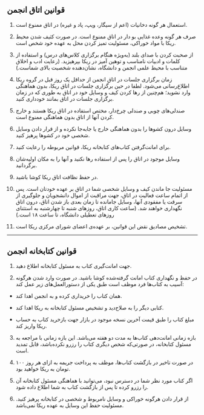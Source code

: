 
## قوانین اتاق انجمن 


1. استعمال هر گونه دخانیات (اعم از سیگار، ویپ، پاد و غیره) در اتاق ممنوع است. 
   
2. صرف هر گونه وعده غذایی بو دار در اتاق ممنوع است. در صورت کثیف شدن محیط ریکا با مواد خوراکی، مسئولیت تمیز کردن محل به عهده خود شخص است.
   
3. از صحبت کردن با صدای بلند (به‌‌ویژه هنگام برگزاری کلاس‌های درس) و استفاده از کلمات و ادبیات نامناسب و توهین آمیز در ریکا بپرهیزید. (رعایت ادب و اخلاق متناسب با محیط علمی انجمن و دانشگاه، نشان‌دهنده شخصیت بالای شماست.)
   
4. زمان برگزاری جلسات در اتاق انجمن از حداقل یک روز قبل در گروه ریکا اطلاع‌رسانی می‌شود. لطفا در حین برگزاری جلسات در اتاق ریکا، بدون هماهنگی وارد نشوید؛ هم‌چنین از رها کردن کیف و وسایل خود در اتاق به طوری که در زمان برگزاری جلسات در اتاق بمانند خودداری کنید.
   
5. صندلی‌های چوبی و صندلی چرخ‌دار، مختص استفاده در اتاق ریکا هستند و خارج کردن آنها از اتاق بدون هماهنگی ممنوع است.  
   
6. وسایل درون کشوها را بدون هماهنگی خارج یا جابه‌جا نکرده و از قرار دادن وسایل شخصی خود در کشوها پرهیز کنید. 
   
7. برای امانت‌گرفتن کتاب‌های کتابخانه ریکا، قوانین مربوطه را رعایت کنید. 
   
8. وسایل موجود در اتاق را پس از استفاده رها نکنید و آنها را به مکان اولیه‌شان برگردانید. 
   
9. در حفظ نظافت اتاق ریکا کوشا باشید.
   
10. مسئولیت جا ماندن کیف و وسایل شخصی شما در اتاق بر عهده خودتان است. پس از اتمام ساعت فعالیت در اتاق، جهت مراقبت از اموال دانشجویان و جلوگیری از سرقت یا مفقودی آنها، وسایل جامانده تا زمان بعدی باز شدن اتاق، درون اتاق نگهداری خواهند شد. (ساعت کاری اتاق، روزهای شنبه تا چهارشنبه به استثنای روزهای تعطیلی دانشگاه، تا ساعت ۱۸ است.)

11. تشخیص مصادیق نقض این قوانین، بر عهده‌ی اعضای شورای مرکزی ریکا است.    


---


## قوانین کتابخانه انجمن 


1. جهت امانت‌گیری کتاب به مسئول کتابخانه اطلاع دهید.
   
2. در حفظ و نگهداری کتاب امانت‌ گرفته‌شده کوشا باشید. در صورت وارد شدن هرگونه آسیب به کتاب‌ها فرد موظف است طبق یکی از دستورالعمل‌های زیر عمل کند:
   
- همان کتاب را خریداری کرده و به انجمن اهدا کند.

- کتابی دیگر را به صلاح‌دید و تشخیص مسئول کتابخانه به ریکا اهدا کند.

- مبلغ کتاب را طبق قیمت آخرین نسخه موجود در بازار جهت بازخرید کتاب به حساب ریکا واریز کند.

3. بازه زمانی امانت‌دهی کتاب‌ها به مدت دو هفته می‌باشد. این بازه زمانی با مراجعه به مسئول کتابخانه، در صورتی‌که شخص دیگری کتاب را رزرو نکرده‌باشد، قابل تمدید است.
   
4. در صورت تاخیر در بازگشت کتاب‌ها، موظف به پرداخت جریمه به ازای هر روز ۱۰۰ تومان به ریکا خواهید بود.
   
5. اگر کتاب مورد نظر شما در دسترس نبود، می‌توانید با هماهنگی مسئول کتابخانه آن را رزرو کرده تا پس از بازگشت کتاب به شما اطلاع داده شود.

6. از قرار دادن هرگونه خوراکی و وسایل نامربوط و شخصی در کتابخانه پرهیز کنید. مسئولیت حفظ این وسایل به عهده ریکا نمی‌باشد.

